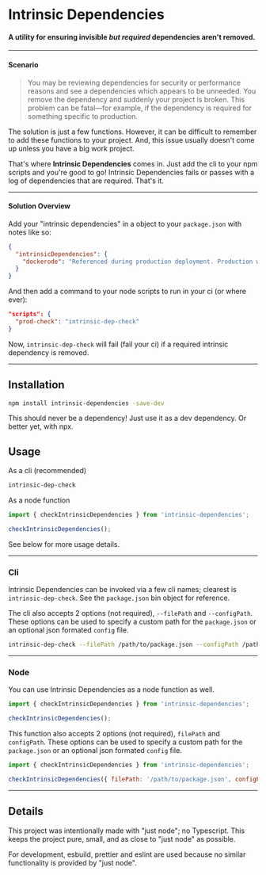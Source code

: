# Intrinsic Dependencies

#### A utility for ensuring invisible _but required_ dependencies aren\'t removed.

---

#### Scenario

> You may be reviewing dependencies for security or performance reasons and see a dependencies which appears to be unneeded. You remove the dependency and suddenly your project is broken. This problem can be fatal—for example, if the dependency is required for something specific to production.

The solution is just a few functions. However, it can be difficult to remember to add these functions to your project. And, this issue usually doesn't come up unless you have a big work project.

That's where **Intrinsic Dependencies** comes in. Just add the cli to your npm scripts and you're good to go! Intrinsic Dependencies fails or passes with a log of dependencies that are required. That's it.

---

#### Solution Overview

Add your "intrinsic dependencies" in a object to your `package.json` with notes like so:

```json
{
  "intrinsicDependencies": {
    "dockerode": "Referenced during production deployment. Production will fail if removed!",
  }
}
```

And then add a command to your node scripts to run in your ci (or where ever):

```json
"scripts": {
  "prod-check": "intrinsic-dep-check"
}
```

Now, `intrinsic-dep-check` will fail (fail your ci) if a required intrinsic dependency is removed.

---

## Installation

```sh
npm install intrinsic-dependencies -save-dev
```

This should never be a dependency! Just use it as a dev dependency. Or better yet, with npx.

## Usage

As a cli (recommended)

```sh
intrinsic-dep-check
```

As a node function

```js
import { checkIntrinsicDependencies } from 'intrinsic-dependencies';

checkIntrinsicDependencies();
```

See below for more usage details.

---

### Cli

Intrinsic Dependencies can be invoked via a few cli names; clearest is `intrinsic-dep-check`. See the `package.json` bin object for reference.

The cli also accepts 2 options (not required), `--filePath` and `--configPath`. These options can be used to specify a custom path for the `package.json` or an optional json formated `config` file.

```sh
intrinsic-dep-check --filePath /path/to/package.json --configPath /path/to/config.json
```
---

### Node

You can use Intrinsic Dependencies as a node function as well.

```js
import { checkIntrinsicDependencies } from 'intrinsic-dependencies';

checkIntrinsicDependencies();
```

This function also accepts 2 options (not required), `filePath` and `configPath`. These options can be used to specify a custom path for the `package.json` or an optional json formated `config` file.

```js
import { checkIntrinsicDependencies } from 'intrinsic-dependencies';

checkIntrinsicDependencies({ filePath: '/path/to/package.json', configPath: '/path/to/config.json' });
```

---

## Details

This project was intentionally made with "just node"; no Typescript.
This keeps the project pure, small, and as close to "just node" as possible.

For development, esbuild, prettier and eslint are used because no similar functionality is provided by "just node".
